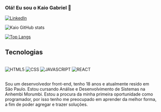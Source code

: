 ### Olá! Eu sou o Kaio Gabriel 👋

[![LinkedIn](https://img.shields.io/badge/LinkedIn-0077B5?style=for-the-badge&logo=linkedin&logoColor=white)](https://www.linkedin.com/in/kaio-gabriel-698319215/)

![Kaio GitHub stats](https://github-readme-stats.vercel.app/api?username=kaiogabrields&show_icons=true&theme=dracula)

[![Top Langs](https://github-readme-stats.vercel.app/api/top-langs/?username=kaiogabrields&layout=compact)](https://github.com/anuraghazra/github-readme-stats)


## Tecnologias

<div style="display: inline_block"><br/>
  <img align="center" alt="HTML5" src="https://img.shields.io/badge/HTML5-E34F26?style=for-the-badge&logo=html5&logoColor=white" />
  <img align="center" alt="CSS" src="https://img.shields.io/badge/CSS3-1572B6?style=for-the-badge&logo=css3&logoColor=white" />
  <img align="center" alt="JAVASCRIPT" src="https://img.shields.io/badge/JavaScript-F7DF1E?style=for-the-badge&logo=javascript&logoColor=black" />
  <img align="center" alt="REACT" src="https://img.shields.io/badge/React-20232A?style=for-the-badge&logo=react&logoColor=61DAFB" />
</div>

<br/>

Sou um desenvolvedor front-end, tenho 18 anos e atualmente resido em São Paulo. Estou cursando Análise e Desenvolvimento de Sistemas na Anhembi Morumbi. Estou a procura da minha primeira oportunidade como programador, por isso tenho me preocupado em aprender da melhor forma, a fim de poder agregar e trazer soluções.

